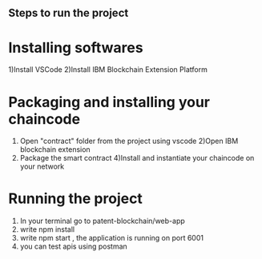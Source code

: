 ## Steps to run the project 

# Installing softwares 

1)Install VSCode
2)Install IBM Blockchain Extension Platform

# Packaging and installing your chaincode
1) Open "contract" folder from the project using vscode
2)Open IBM blockchain extension
3) Package the smart contract
4)Install and instantiate your chaincode on your network 

# Running the project
1) In your terminal go to patent-blockchain/web-app
2) write npm install
3) write npm start , the application is running on port 6001
4) you can test apis using postman

